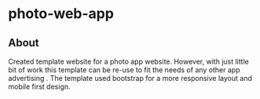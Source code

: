 # photo-web-app

## About

Created template website for a photo app website. However, with just little bit of work this template can be re-use to fit the needs of any other app advertising . The template used bootstrap for a more responsive layout and mobile first design. 
